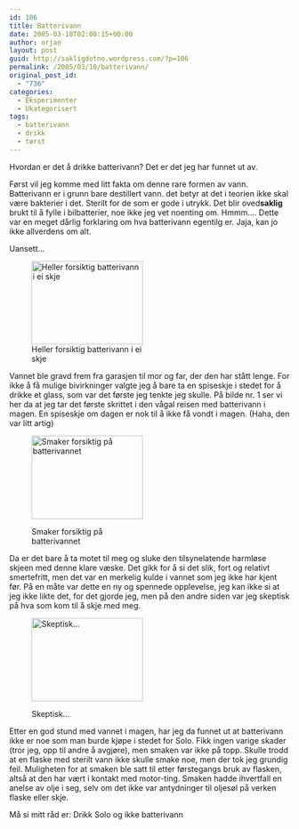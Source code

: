 ```yaml
---
id: 106
title: Batterivann
date: 2005-03-10T02:08:15+00:00
author: orjan
layout: post
guid: http://sakligdotno.wordpress.com/?p=106
permalink: /2005/03/10/batterivann/
original_post_id:
  - "736"
categories:
  - Eksperimenter
  - Ukategorisert
tags:
  - batterivann
  - drikk
  - tørst
---
```

Hvordan er det å drikke batterivann? Det er det jeg har funnet ut av.

Først vil jeg komme med litt fakta om denne rare formen av vann. Batterivann er i grunn bare destillert vann. det betyr at det i teorien ikke skal være bakterier i det. Sterilt for de som er gode i utrykk. Det blir oved**saklig** brukt til å fylle i bilbatterier, noe ikke jeg vet noenting om. Hmmm&#8230;. Dette var en meget dårlig forklaring om hva batterivann egentilg er. Jaja, kan jo ikke allverdens om alt.
  
Uansett&#8230;
  
<!--more-->


  
<figure id="attachment_107" style="width: 200px" class="wp-caption alignleft"><img src="http://46.101.118.241/wp-content/uploads/2009/06/02-batteri.jpg" alt="Heller forsiktig batterivann i ei skje" title="02 - -batteri" width="200" height="150" class="size-full wp-image-107" /><figcaption class="wp-caption-text">Heller forsiktig batterivann i ei skje</figcaption></figure>

Vannet ble gravd frem fra garasjen til mor og far, der den har stått lenge. For ikke å få mulige bivirkninger valgte jeg å bare ta en spiseskje i stedet for å drikke et glass, som var det første jeg tenkte jeg skulle. På bilde nr. 1 ser vi her da at jeg tar det første skrittet i den vågal reisen med batterivann i magen. En spiseskje om dagen er nok til å ikke få vondt i magen. (Haha, den var litt artig)<figure id="attachment_108" style="width: 200px" class="wp-caption alignright">

<img src="http://46.101.118.241/wp-content/uploads/2009/06/03-batterivann.jpg" alt="Smaker forsiktig på batterivannet" title="03 - batterivann" width="200" height="150" class="size-full wp-image-108" /><figcaption class="wp-caption-text">Smaker forsiktig på batterivannet</figcaption></figure> 

Da er det bare å ta motet til meg og sluke den tilsynelatende harmløse skjeen med denne klare væske. Det gikk for å si det slik, fort og relativt smertefritt, men det var en merkelig kulde i vannet som jeg ikke har kjent før. På en måte var dette en ny og spennede opplevelse, jeg kan ikke si at jeg ikke likte det, for det gjorde jeg, men på den andre siden var jeg skeptisk på hva som kom til å skje med meg.<figure id="attachment_110" style="width: 200px" class="wp-caption alignleft">

<img src="http://46.101.118.241/wp-content/uploads/2009/06/01-batteri1.jpg" alt="Skeptisk..." title="01 - batteri" width="200" height="150" class="size-full wp-image-110" /><figcaption class="wp-caption-text">Skeptisk...</figcaption></figure> 

Etter en god stund med vannet i magen, har jeg da funnet ut at batterivann ikke er noe som man burde kjøpe i stedet for Solo. Fikk ingen varige skader (tror jeg, opp til andre å avgjøre), men smaken var ikke på topp. Skulle trodd at en flaske med sterilt vann ikke skulle smake noe, men der tok jeg grundig feil. Muligheten for at smaken ble satt til etter førstegangs bruk av flasken, altså at den har vært i kontakt med motor-ting. Smaken hadde ihvertfall en anelse av olje i seg, selv om det ikke var antydninger til oljesøl på verken flaske eller skje.

Må si mitt råd er: Drikk Solo og ikke batterivann